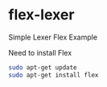 # flex-lexer
Simple Lexer Flex Example

Need to install Flex
```bash
sudo apt-get update
sudo apt-get install flex
```
